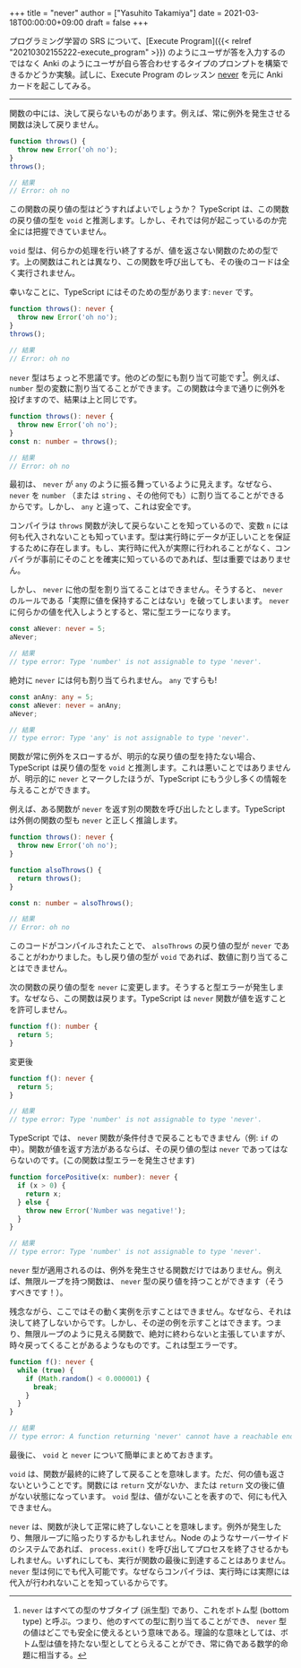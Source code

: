 +++
title = "never"
author = ["Yasuhito Takamiya"]
date = 2021-03-18T00:00:00+09:00
draft = false
+++

プログラミング学習の SRS について、[Execute Program]({{< relref "20210302155222-execute_program" >}}) のようにユーザが答を入力するのではなく Anki のようにユーザが自ら答合わせするタイプのプロンプトを構築できるかどうか実験。試しに、Execute Program のレッスン [never](https://www.executeprogram.com/courses/typescript/lessons/never) を元に Anki カードを起こしてみる。

---

関数の中には、決して戻らないものがあります。例えば、常に例外を発生させる関数は決して戻りません。

```typescript
function throws() {
  throw new Error('oh no');
}
throws();

// 結果
// Error: oh no
```

この関数の戻り値の型はどうすればよいでしょうか？ TypeScript は、この関数の戻り値の型を `void` と推測します。しかし、それでは何が起こっているのか完全には把握できていません。

`void` 型は、何らかの処理を行い終了するが、値を返さない関数のための型です。上の関数はこれとは異なり、この関数を呼び出しても、その後のコードは全く実行されません。

幸いなことに、TypeScript にはそのための型があります: `never` です。

```typescript
function throws(): never {
  throw new Error('oh no');
}
throws();

// 結果
// Error: oh no
```

`never` 型はちょっと不思議です。他のどの型にも割り当て可能です[^fn:1]。例えば、 `number` 型の変数に割り当てることができます。この関数は今まで通りに例外を投げますので、結果は上と同じです。

```typescript
function throws(): never {
  throw new Error('oh no');
}
const n: number = throws();

// 結果
// Error: oh no
```

最初は、 `never` が `any` のように振る舞っているように見えます。なぜなら、 `never` を `number` （または `string` 、その他何でも）に割り当てることができるからです。しかし、 `any` と違って、これは安全です。

コンパイラは `throws` 関数が決して戻らないことを知っているので、変数 `n` には何も代入されないことも知っています。型は実行時にデータが正しいことを保証するために存在します。もし、実行時に代入が実際に行われることがなく、コンパイラが事前にそのことを確実に知っているのであれば、型は重要ではありません。

しかし、 `never` に他の型を割り当てることはできません。そうすると、 `never` のルールである「実際に値を保持することはない」を破ってしまいます。 `never` に何らかの値を代入しようとすると、常に型エラーになります。

```typescript
const aNever: never = 5;
aNever;

// 結果
// type error: Type 'number' is not assignable to type 'never'.
```

絶対に `never` には何も割り当てられません。 `any` ですらも!

```typescript
const anAny: any = 5;
const aNever: never = anAny;
aNever;

// 結果
// type error: Type 'any' is not assignable to type 'never'.
```

関数が常に例外をスローするが、明示的な戻り値の型を持たない場合、TypeScript は戻り値の型を `void` と推測します。これは悪いことではありませんが、明示的に `never` とマークしたほうが、TypeScript にもう少し多くの情報を与えることができます。

例えば、ある関数が `never` を返す別の関数を呼び出したとします。TypeScript は外側の関数の型も `never` と正しく推論します。

```typescript
function throws(): never {
  throw new Error('oh no');
}

function alsoThrows() {
  return throws();
}

const n: number = alsoThrows();

// 結果
// Error: oh no
```

このコードがコンパイルされたことで、 `alsoThrows` の戻り値の型が `never` であることがわかりました。もし戻り値の型が `void` であれば、数値に割り当てることはできません。

次の関数の戻り値の型を `never` に変更します。そうすると型エラーが発生します。なぜなら、この関数は戻ります。TypeScript は `never` 関数が値を返すことを許可しません。

```typescript
function f(): number {
  return 5;
}
```

変更後

```typescript
function f(): never {
  return 5;
}

// 結果
// type error: Type 'number' is not assignable to type 'never'.
```

TypeScript では、 `never` 関数が条件付きで戻ることもできません（例: `if` の中）。関数が値を返す方法があるならば、その戻り値の型は `never` であってはならないのです。(この関数は型エラーを発生させます)

```typescript
function forcePositive(x: number): never {
  if (x > 0) {
    return x;
  } else {
    throw new Error('Number was negative!');
  }
}

// 結果
// type error: Type 'number' is not assignable to type 'never'.
```

`never` 型が適用されるのは、例外を発生させる関数だけではありません。例えば、無限ループを持つ関数は、 `never` 型の戻り値を持つことができます（そうすべきです！）。

残念ながら、ここではその動く実例を示すことはできません。なぜなら、それは決して終了しないからです。しかし、その逆の例を示すことはできます。つまり、無限ループのように見える関数で、絶対に終わらないと主張していますが、時々戻ってくることがあるようなものです。これは型エラーです。

```typescript
function f(): never {
  while (true) {
    if (Math.random() < 0.000001) {
      break;
    }
  }
}

// 結果
// type error: A function returning 'never' cannot have a reachable end point.
```

最後に、 `void` と `never` について簡単にまとめておきます。

`void` は、関数が最終的に終了して戻ることを意味します。ただ、何の値も返さないということです。関数には `return` 文がないか、または `return` 文の後に値がない状態になっています。 `void` 型は、値がないことを表すので、何にも代入できません。

`never` は、関数が決して正常に終了しないことを意味します。例外が発生したり、無限ループに陥ったりするかもしれません。Node のようなサーバーサイドのシステムであれば、 `process.exit()` を呼び出してプロセスを終了させるかもしれません。いずれにしても、実行が関数の最後に到達することはありません。 `never` 型は何にでも代入可能です。なぜならコンパイラは、実行時には実際には代入が行われないことを知っているからです。

[^fn:1]: `never` はすべての型のサブタイプ (派生型) であり、これをボトム型 (bottom type) と呼ぶ。つまり、他のすべての型に割り当てることができ、 `never` 型の値はどこでも安全に使えるという意味である。理論的な意味としては、ボトム型は値を持たない型としてとらえることができ、常に偽である数学的命題に相当する。
